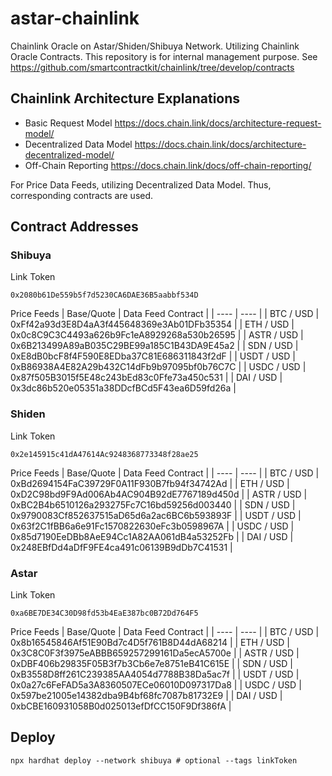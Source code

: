 # astar-chainlink

Chainlink Oracle on Astar/Shiden/Shibuya Network.
Utilizing Chainlink Oracle Contracts. This repository is for internal management purpose.
See https://github.com/smartcontractkit/chainlink/tree/develop/contracts

## Chainlink Architecture Explanations
- Basic Request Model https://docs.chain.link/docs/architecture-request-model/
- Decentralized Data Model https://docs.chain.link/docs/architecture-decentralized-model/
- Off-Chain Reporting https://docs.chain.link/docs/off-chain-reporting/

For Price Data Feeds, utilizing Decentralized Data Model. Thus, corresponding contracts are used.

## Contract Addresses
### Shibuya
Link Token
```
0x2080b61De559b5f7d5230CA6DAE36B5aabbf534D
```
Price Feeds
|  Base/Quote  |  Data Feed Contract  |
| ---- | ---- |
|  BTC / USD  |  0xFf42a93d3E8D4aA3f445648369e3Ab01DFb35354  |
|  ETH / USD  |  0x0c8C9C3C4493a626b9Fc1eA8929268a530b26595  |
|  ASTR / USD |  0x6B213499A89aB035C29BE99a185C1B43DA9E45a2  |
|  SDN / USD  |  0xE8dB0bcF8f4F590E8EDba37C81E686311843f2dF  |
|  USDT / USD |  0xB86938A4E82A29b432C14dFb9b97095bf0b76C7C  |
|  USDC / USD |  0x87f505B3015f5E48c243bEd83c0Ffe73a450c531  |
|  DAI / USD  |  0x3dc86b520e05351a38DDcfBCd5F43ea6D59fd26a  |

### Shiden
Link Token
```
0x2e145915c41dA47614Ac9248368773348f28ae25
```
Price Feeds
|  Base/Quote  |  Data Feed Contract  |
| ---- | ---- |
|  BTC / USD  |  0xBd2694154FaC39729F0A11F930B7fb94f34742Ad  |
|  ETH / USD  |  0xD2C98bd9F9Ad006Ab4AC904B92dE7767189d450d  |
|  ASTR / USD |  0xBC2B4b6510126a293275Fc7C16bd59256d003440  |
|  SDN / USD  |  0x9790083Cf852637515aD65d6a2ac6BC6b593893F  |
|  USDT / USD |  0x63f2C1fBB6a6e91Fc1570822630eFc3b0598967A  |
|  USDC / USD |  0x85d7190EeDBb8AeE94Cc1A82AA061dB4a53252Fb  |
|  DAI / USD  |  0x248EBfDd4aDfF9FE4ca491c06139B9dDb7C41531  |

### Astar
Link Token
```
0xa6BE7DE34C30D98fd53b4EaE387bc0B72Dd764F5
```
Price Feeds
|  Base/Quote  |  Data Feed Contract  |
| ---- | ---- |
|  BTC / USD  |  0x8b16545846Af51E90Bd7c4D5f761B8D44dA68214  |
|  ETH / USD  |  0x3C8C0F3f3975eABBB659257299161Da5ecA5700e  |
|  ASTR / USD |  0xDBF406b29835F05B3f7b3Cb6e7e8751eB41C615E  |
|  SDN / USD  |  0xB3558D8ff261C239385AA4054d7788B38Da5ac7f  |
|  USDT / USD |  0x0a27c6FeFAD5a3A8360507ECe06010D097317Da8  |
|  USDC / USD |  0x597be21005e14382dba9B4bf68fc7087b81732E9  |
|  DAI / USD  |  0xbCBE160931058B0d025013efDfCC150F9Df386fA  |

## Deploy
```
npx hardhat deploy --network shibuya # optional --tags linkToken
```
